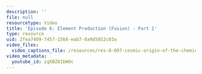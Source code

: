```yaml
---
description: ''
file: null
resourcetype: Video
title: 'Episode 6: Element Production (Fusion) - Part 1'
type: resource
uid: 2fea7409-7457-1568-eab7-8a9d5052c03a
video_files:
  video_captions_file: /resources/res-8-007-cosmic-origin-of-the-chemical-elements-fall-2019/Videos/episode6/episode-6-element-production-fusion-part-1/zqXBZ81bWOc.vtt
video_metadata:
  youtube_id: zqXBZ81bWOc
---
```

